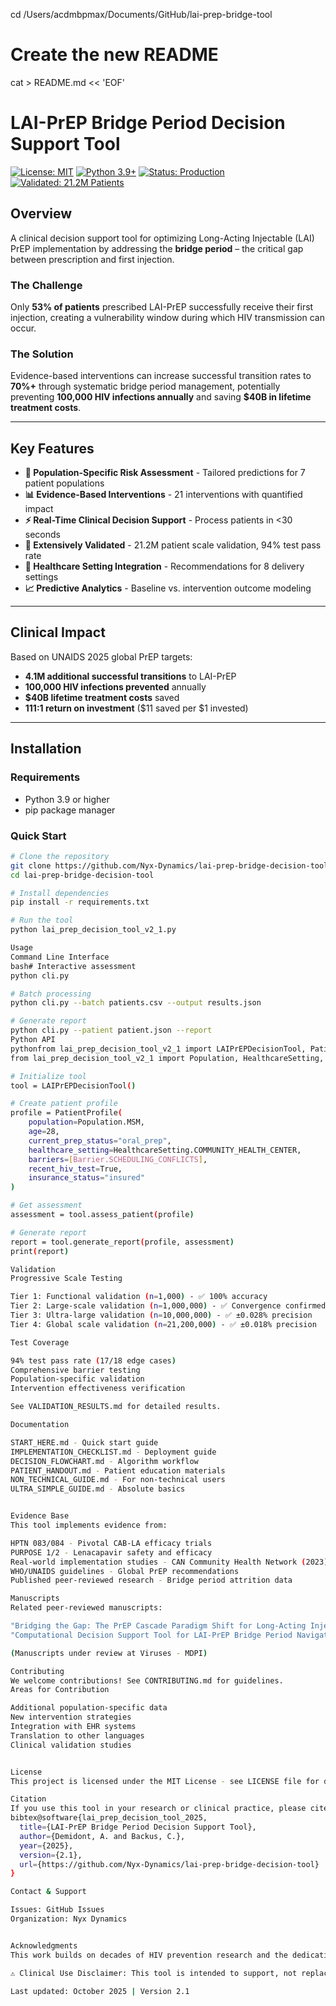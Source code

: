cd /Users/acdmbpmax/Documents/GitHub/lai-prep-bridge-tool

# Create the new README
cat > README.md << 'EOF'
# LAI-PrEP Bridge Period Decision Support Tool

[![License: MIT](https://img.shields.io/badge/License-MIT-yellow.svg)](LICENSE)
[![Python 3.9+](https://img.shields.io/badge/python-3.9+-blue.svg)](https://www.python.org/downloads/)
[![Status: Production](https://img.shields.io/badge/status-production-green.svg)]()
[![Validated: 21.2M Patients](https://img.shields.io/badge/validated-21.2M_patients-brightgreen.svg)]()

## Overview

A clinical decision support tool for optimizing Long-Acting Injectable (LAI) PrEP implementation by addressing the **bridge period** – the critical gap between prescription and first injection.

### The Challenge

Only **53% of patients** prescribed LAI-PrEP successfully receive their first injection, creating a vulnerability window during which HIV transmission can occur.

### The Solution

Evidence-based interventions can increase successful transition rates to **70%+** through systematic bridge period management, potentially preventing **100,000 HIV infections annually** and saving **$40B in lifetime treatment costs**.

---

## Key Features

- **🎯 Population-Specific Risk Assessment** - Tailored predictions for 7 patient populations
- **📊 Evidence-Based Interventions** - 21 interventions with quantified impact
- **⚡ Real-Time Clinical Decision Support** - Process patients in <30 seconds
- **🔬 Extensively Validated** - 21.2M patient scale validation, 94% test pass rate
- **🏥 Healthcare Setting Integration** - Recommendations for 8 delivery settings
- **📈 Predictive Analytics** - Baseline vs. intervention outcome modeling

---

## Clinical Impact

Based on UNAIDS 2025 global PrEP targets:

- **4.1M additional successful transitions** to LAI-PrEP
- **100,000 HIV infections prevented** annually  
- **$40B lifetime treatment costs** saved
- **111:1 return on investment** ($11 saved per $1 invested)

---

## Installation

### Requirements

- Python 3.9 or higher
- pip package manager

### Quick Start
```bash
# Clone the repository
git clone https://github.com/Nyx-Dynamics/lai-prep-bridge-decision-tool.git
cd lai-prep-bridge-decision-tool

# Install dependencies
pip install -r requirements.txt

# Run the tool
python lai_prep_decision_tool_v2_1.py

Usage
Command Line Interface
bash# Interactive assessment
python cli.py

# Batch processing
python cli.py --batch patients.csv --output results.json

# Generate report
python cli.py --patient patient.json --report
Python API
pythonfrom lai_prep_decision_tool_v2_1 import LAIPrEPDecisionTool, PatientProfile
from lai_prep_decision_tool_v2_1 import Population, HealthcareSetting, Barrier

# Initialize tool
tool = LAIPrEPDecisionTool()

# Create patient profile
profile = PatientProfile(
    population=Population.MSM,
    age=28,
    current_prep_status="oral_prep",
    healthcare_setting=HealthcareSetting.COMMUNITY_HEALTH_CENTER,
    barriers=[Barrier.SCHEDULING_CONFLICTS],
    recent_hiv_test=True,
    insurance_status="insured"
)

# Get assessment
assessment = tool.assess_patient(profile)

# Generate report
report = tool.generate_report(profile, assessment)
print(report)

Validation
Progressive Scale Testing

Tier 1: Functional validation (n=1,000) - ✅ 100% accuracy
Tier 2: Large-scale validation (n=1,000,000) - ✅ Convergence confirmed
Tier 3: Ultra-large validation (n=10,000,000) - ✅ ±0.028% precision
Tier 4: Global scale validation (n=21,200,000) - ✅ ±0.018% precision

Test Coverage

94% test pass rate (17/18 edge cases)
Comprehensive barrier testing
Population-specific validation
Intervention effectiveness verification

See VALIDATION_RESULTS.md for detailed results.

Documentation

START_HERE.md - Quick start guide
IMPLEMENTATION_CHECKLIST.md - Deployment guide
DECISION_FLOWCHART.md - Algorithm workflow
PATIENT_HANDOUT.md - Patient education materials
NON_TECHNICAL_GUIDE.md - For non-technical users
ULTRA_SIMPLE_GUIDE.md - Absolute basics


Evidence Base
This tool implements evidence from:

HPTN 083/084 - Pivotal CAB-LA efficacy trials
PURPOSE 1/2 - Lenacapavir safety and efficacy
Real-world implementation studies - CAN Community Health Network (2023)
WHO/UNAIDS guidelines - Global PrEP recommendations
Published peer-reviewed research - Bridge period attrition data

Manuscripts
Related peer-reviewed manuscripts:

"Bridging the Gap: The PrEP Cascade Paradigm Shift for Long-Acting Injectable HIV Prevention" - Clinical implementation strategies
"Computational Decision Support Tool for LAI-PrEP Bridge Period Navigation" - Technical validation

(Manuscripts under review at Viruses - MDPI)

Contributing
We welcome contributions! See CONTRIBUTING.md for guidelines.
Areas for Contribution

Additional population-specific data
New intervention strategies
Integration with EHR systems
Translation to other languages
Clinical validation studies


License
This project is licensed under the MIT License - see LICENSE file for details.

Citation
If you use this tool in your research or clinical practice, please cite:
bibtex@software{lai_prep_decision_tool_2025,
  title={LAI-PrEP Bridge Period Decision Support Tool},
  author={Demidont, A. and Backus, C.},
  year={2025},
  version={2.1},
  url={https://github.com/Nyx-Dynamics/lai-prep-bridge-decision-tool}
}

Contact & Support

Issues: GitHub Issues
Organization: Nyx Dynamics


Acknowledgments
This work builds on decades of HIV prevention research and the dedication of healthcare providers implementing PrEP globally. Special thanks to the participants of clinical trials whose contributions made this tool possible.

⚠️ Clinical Use Disclaimer: This tool is intended to support, not replace, clinical judgment. All treatment decisions should be made in consultation with qualified healthcare providers.

Last updated: October 2025 | Version 2.1
